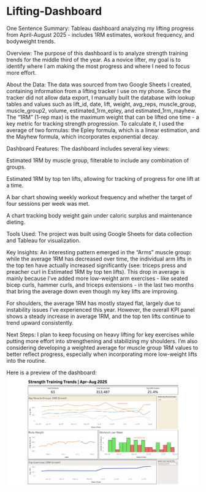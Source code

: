 # Lifting-Dashboard
One Sentence Summary: Tableau dashboard analyzing my lifting progress from April-August 2025 - includes 1RM estimates, workout frequency, and bodyweight trends.

Overview:
The purpose of this dashboard is to analyze strength training trends for the middle third of the year. As a novice lifter, my goal is to identify where I am making the most progress and where I need to focus more effort.

About the Data:
The data was sourced from two Google Sheets I created, containing information from a lifting tracker I use on my phone. Since the tracker did not allow data export, I manually built the database with lookup tables and values such as lift_id, date, lift, weight, avg_reps, muscle_group, muscle_group2, volume, estimated_1rm_epley, and estimated_1rm_mayhew. The “1RM” (1-rep max) is the maximum weight that can be lifted one time - a key metric for tracking strength progression. To calculate it, I used the average of two formulas: the Epley formula, which is a linear estimation, and the Mayhew formula, which incorporates exponential decay.

Dashboard Features:
The dashboard includes several key views:

Estimated 1RM by muscle group, filterable to include any combination of groups.

Estimated 1RM by top ten lifts, allowing for tracking of progress for one lift at a time.

A bar chart showing weekly workout frequency and whether the target of four sessions per week was met.

A chart tracking body weight gain under caloric surplus and maintenance dieting.

Tools Used:
The project was built using Google Sheets for data collection and Tableau for visualization.

Key Insights:
An interesting pattern emerged in the “Arms” muscle group: while the average 1RM has decreased over time, the individual arm lifts in the top ten have actually increased significantly (see: triceps press and preacher curl in Estimated 1RM by top ten lifts). This drop in average is mainly because I’ve added more low-weight arm exercises - like seated bicep curls, hammer curls, and triceps extensions - in the last two months that bring the average down even though my key lifts are improving.

For shoulders, the average 1RM has mostly stayed flat, largely due to instability issues I’ve experienced this year. However, the overall KPI panel shows a steady increase in average 1RM, and the top ten lifts continue to trend upward consistently.

Next Steps:
I plan to keep focusing on heavy lifting for key exercises while putting more effort into strengthening and stabilizing my shoulders. I’m also considering developing a weighted average for muscle group 1RM values to better reflect progress, especially when incorporating more low-weight lifts into the routine.

Here is a preview of the dashboard:
![Dashboard screenshot](ExerciseDashv2Preview.png)
